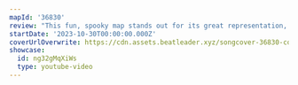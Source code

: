 ```yaml
---
mapId: '36830'
review: "This fun, spooky map stands out for its great representation, engaging and varied patterns, fun use of bombs and walls, and very nice chroma lights in the Spooky environment! \U0001F383 \U0001F47B"
startDate: '2023-10-30T00:00:00.000Z'
coverUrlOverwrite: https://cdn.assets.beatleader.xyz/songcover-36830-cover.jpg
showcase:
  id: ng32gMqXiWs
  type: youtube-video
---
```

